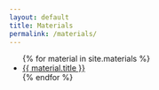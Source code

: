 ```yaml
---
layout: default
title: Materials
permalink: /materials/
---
```

<ul>
  {% for material in site.materials %}
    <li>
      <a href="{{ material.url }}">
    	 {{ material.title }}
      </a>
    </li>
  {% endfor %}
</ul>
